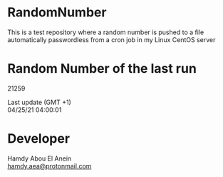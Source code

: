 # RandomNumber    
This is a test repository where a random number is pushed to a file automatically passwordless from a cron job in my Linux CentOS server    
# Random Number of the last run   
21259
      
Last update (GMT +1)    
04/25/21 04:00:01
# Developer    
Hamdy Abou El Anein   
hamdy.aea@protonmail.com
